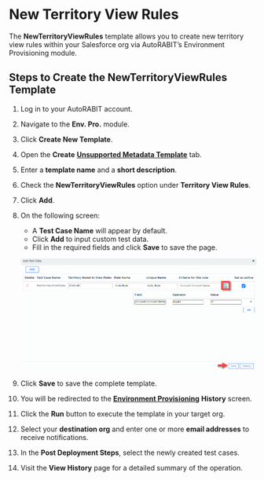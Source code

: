 # New Territory View Rules

The **NewTerritoryViewRules** template allows you to create new territory view rules within your Salesforce org via AutoRABIT’s Environment Provisioning module.

## Steps to Create the NewTerritoryViewRules Template

1. Log in to your AutoRABIT account.
2. Navigate to the **Env. Pro.** module.
3. Click **Create New Template**.
4. Open the **Create** [**Unsupported Metadata Template**](../../../../../arm/arm-features/environment-provisioning/unsupported-metadata-templates/) tab.
5. Enter a **template name** and a **short description**.
6. Check the **NewTerritoryViewRules** option under **Territory View Rules**.
7. Click **Add**.
8.  On the following screen:

    * A **Test Case Name** will appear by default.
    * Click **Add** to input custom test data.
    * Fill in the required fields and click **Save** to save the page.

    ![New Territory View Rules - Example](<../../../../../../.gitbook/assets/image (1477).png>)
9. Click **Save** to save the complete template.
10. You will be redirected to the [**Environment Provisioning**](https://knowledgebase.autorabit.com/docs/environment-provisioning) **History** screen.
11. Click the **Run** button to execute the template in your target org.
12. Select your **destination org** and enter one or more **email addresses** to receive notifications.
13. In the **Post Deployment Steps**, select the newly created test cases.
14. Visit the **View History** page for a detailed summary of the operation.
